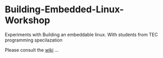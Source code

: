 # Building-Embedded-Linux-Workshop
Experiments with Building an embeddable linux. With students from TEC programming specilazation

Please consult the [wiki](https://github.com/TEC-Prog-Stud/Building-Embedded-Linux-Workshop/wiki) ...
